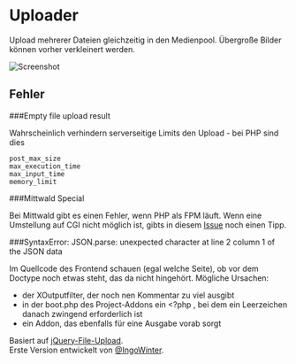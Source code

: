 # Uploader

Upload mehrerer Dateien gleichzeitig in den Medienpool. Übergroße Bilder können vorher verkleinert werden.

![Screenshot](https://raw.githubusercontent.com/FriendsOfREDAXO/uploader/assets/uploader_01.jpg)

## Fehler 

###Empty file upload result

Wahrscheinlich verhindern serverseitige Limits den Upload - bei PHP sind dies

```upload_max_filesize
post_max_size
max_execution_time
max_input_time
memory_limit
```

###Mittwald Special

Bei Mittwald gibt es einen Fehler, wenn PHP als FPM läuft. Wenn eine Umstellung auf CGI nicht möglich ist, gibts in diesem [Issue](https://github.com/FriendsOfREDAXO/uploader/issues/57) noch einen Tipp.

###SyntaxError: JSON.parse: unexpected character at line 2 column 1 of the JSON data

Im Quellcode des Frontend schauen (egal welche Seite), ob vor dem Doctype noch etwas steht, das da nicht hingehört. Mögliche Ursachen:
* der XOutputfilter, der noch nen Kommentar zu viel ausgibt
* in der boot.php des Project-Addons ein  <?php , bei dem ein Leerzeichen danach zwingend erforderlich ist
* ein Addon, das ebenfalls für eine Ausgabe vorab sorgt

Basiert auf [jQuery-File-Upload](https://blueimp.github.io/jQuery-File-Upload/).  
Erste Version entwickelt von [@IngoWinter](https://github.com/IngoWinter).
